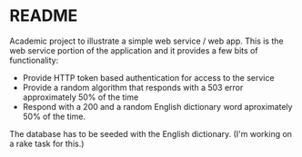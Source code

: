 # README

Academic project to illustrate a simple web service / web app. This is the web service portion of the application and it provides a few bits of functionality:

* Provide HTTP token based authentication for access to the service
* Provide a random algorithm that responds with a 503 error approximately 50% of the time
* Respond with a 200 and a random English dictionary word aproximately 50% of the time.

The database has to be seeded with the English dictionary. (I'm working on a rake task for this.)


